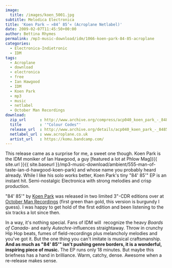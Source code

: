 ```yaml
---
image:
  title: /images/koen_5001.jpg
subtitle: Melodica Electronica
title: 'Koen Park – »84’ 85’« (Acroplane Netlabel)'
date: 2009-02-07T11:45:50+00:00
author: Bettina Rhymes
permalink: /mp3-music-download/idm/1066-koen-park-84-85-acroplane
categories:
  - Electronica-Indietronic
  - IDM
tags:
  - Acroplane
  - download
  - electronica
  - free
  - Ian Hawgood
  - IDM
  - Koen Park
  - mp3
  - music
  - netlabel
  - October Man Recordings
download:
  zip_url      : http://www.archive.org/compress/acp040_koen_park_-_8485
  title        : '"Colour Codes"'
  release_url  : http://www.archive.org/details/acp040_koen_park_-_8485
  netlabel_url : www.acroplane.co.uk
  artist_url   : https://komu.bandcamp.com/
---
```

This release came as a surprise for me, a sweet one though. Koen Park is the IDM moniker of Ian Hawgood, a guy [featured a lot at Phlow Mag]({{ site.url }}{{ site.baseurl }}/mp3-music-download/ambient/555-man-of-taste-ian-d-hawgood-koen-park) and whose name you probably heard already. While I like his solo works better, Koen Park's tiny "84' 85'" EP is an instant hit. Semi-nostalgic Electronica with strong melodies and crisp production.
<!--more-->

"84' 85'" by [Koen Park](http://www.koenmusic.com/) was released in two limited 3"-CDR editions over at [October Man Recordings](http://www.freewebs.com/octobermanrecordings/index.htm) (first green than gold, this version is burgundy I guess). I was happy to get hold of the first edition and been listening to the six tracks a lot since then.

In a way, it's nothing special. Fans of IDM will  recognize the heavy _Boards of Canada_- and early _Autechre_-influences straightaway. Throw in crunchy Hip Hop beats, fumes of field-recordings plus melancholy melodies and you've got it. But the one thing you can't imitate is musical craftsmanship. **And as much as "84' 85'" isn't pushing genre borders, it is a wonderful, inspiring piece of music.** The EP runs only 18 minutes. But maybe this briefness has a hand in brilliance. Warm, catchy, dense. Awesome when a re-release makes sense.
